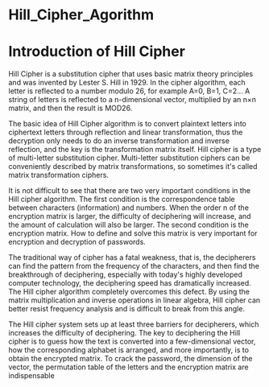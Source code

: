 # Hill_Cipher_Agorithm
# Introduction of Hill Cipher


Hill Cipher is a substitution cipher that uses basic matrix theory principles and was invented by Lester S. Hill in 1929. In the cipher algorithm, each letter is reflected to a number modulo 26, for example A=0, B=1, C=2... A string of letters is reflected to a n-dimensional vector, multiplied by an n×n matrix, and then the result is MOD26.

The basic idea of Hill Cipher algorithm is to convert plaintext letters into ciphertext letters through reflection and linear transformation, thus the decryption only needs to do an inverse transformation and inverse reflection, and the key is the transformation matrix itself.
Hill cipher is a type of multi-letter substitution cipher. Multi-letter substitution ciphers can be conveniently described by matrix transformations, so sometimes it's called matrix transformation ciphers.

It is not difficult to see that there are two very important conditions in the Hill cipher algorithm. The first condition is the correspondence table between characters (information) and numbers. When the order n of the encryption matrix is larger, the difficulty of deciphering will increase, and the amount of calculation will also be larger. The second condition is the encryption matrix. How to define and solve this matrix is very important for encryption and decryption of passwords.

The traditional way of cipher has a fatal weakness, that is, the decipherers can find the pattern from the frequency of the characters, and then find the breakthrough of deciphering, especially with today's highly developed computer technology, the deciphering speed has dramatically increased. The Hill cipher algorithm completely overcomes this defect. By using the matrix multiplication and inverse operations in linear algebra, Hill cipher can better resist frequency analysis and is difficult to break from this angle.

The Hill cipher system sets up at least three barriers for decipherers, which increases the difficulty of deciphering. The key to deciphering the Hill cipher is to guess how the text is converted into a few-dimensional vector, how the corresponding alphabet is arranged, and more importantly, is to obtain the encrypted matrix. To crack the password, the dimension of the vector, the permutation table of the letters and the encryption matrix are indispensable 

